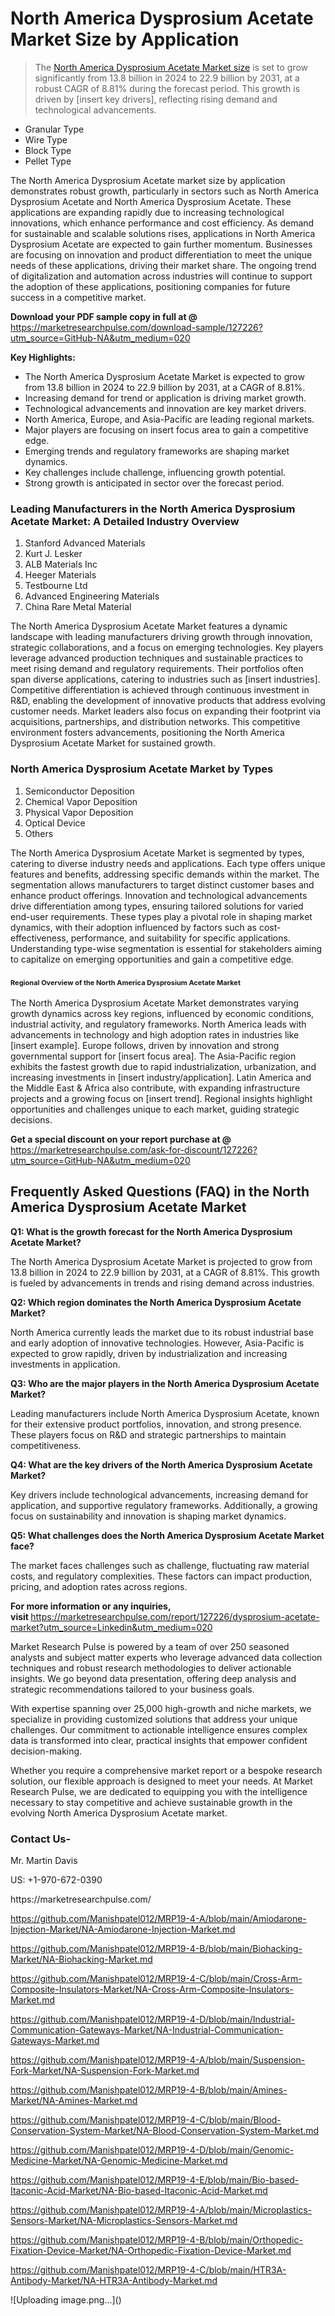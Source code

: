 <h1>North America Dysprosium Acetate Market&nbsp;Size by Application</h1><blockquote><p>The <a href="https://marketresearchpulse.com/download-sample/127226?utm_source=GitHub-NA&amp;utm_medium=020">North America Dysprosium Acetate Market size</a> is set to grow significantly from 13.8 billion in 2024 to 22.9 billion by 2031, at a robust CAGR of 8.81% during the forecast period. This growth is driven by [insert key drivers], reflecting rising demand and technological advancements.</p></blockquote><ul><li>Granular Type<li> Wire Type<li> Block Type<li> Pellet Type</li></ul><p>The North America Dysprosium Acetate market size by application demonstrates robust growth, particularly in sectors such as North America Dysprosium Acetate and North America Dysprosium Acetate. These applications are expanding rapidly due to increasing technological innovations, which enhance performance and cost efficiency. As demand for sustainable and scalable solutions rises, applications in North America Dysprosium Acetate are expected to gain further momentum. Businesses are focusing on innovation and product differentiation to meet the unique needs of these applications, driving their market share. The ongoing trend of digitalization and automation across industries will continue to support the adoption of these applications, positioning companies for future success in a competitive market.</p><p><strong>Download your PDF sample copy in full at @ </strong><a href="https://marketresearchpulse.com/download-sample/127226?utm_source=GitHub-NA&amp;utm_medium=020">https://marketresearchpulse.com/download-sample/127226?utm_source=GitHub-NA&amp;utm_medium=020</a></p><p><strong>Key Highlights: </strong></p><ul><li>The North America Dysprosium Acetate Market is expected to grow from 13.8 billion in 2024 to 22.9 billion by 2031, at a CAGR of 8.81%.</li><li>Increasing demand for trend or application is driving market growth.</li><li>Technological advancements and innovation are key market drivers.</li><li>North America, Europe, and Asia-Pacific are leading regional markets.</li><li>Major players are focusing on insert focus area to gain a competitive edge.</li><li>Emerging trends and regulatory frameworks are shaping market dynamics.</li><li>Key challenges include challenge, influencing growth potential.</li><li>Strong growth is anticipated in sector over the forecast period.</li></ul><h3>Leading Manufacturers in the North America Dysprosium Acetate Market: A Detailed Industry Overview</h3><ol><li>Stanford Advanced Materials</li><li>Kurt J. Lesker</li><li>ALB Materials Inc</li><li>Heeger Materials</li><li>Testbourne Ltd</li><li>Advanced Engineering Materials</li><li>China Rare Metal Material</li></ol><div class="flex max-w-full flex-col flex-grow"><div class="min-h-8 text-message flex w-full flex-col items-end gap-2 whitespace-normal break-words [.text-message+&amp;]:mt-5" dir="auto" data-message-author-role="assistant" data-message-id="fd8432e4-4910-450d-b182-61b7bfb0a01f" data-message-model-slug="gpt-4o"><div class="flex w-full flex-col gap-1 empty:hidden first:pt-[3px]"><div class="markdown prose w-full break-words dark:prose-invert light"><p>The North America Dysprosium Acetate Market features a dynamic landscape with leading manufacturers driving growth through innovation, strategic collaborations, and a focus on emerging technologies. Key players leverage advanced production techniques and sustainable practices to meet rising demand and regulatory requirements. Their portfolios often span diverse applications, catering to industries such as [insert industries]. Competitive differentiation is achieved through continuous investment in R&amp;D, enabling the development of innovative products that address evolving customer needs. Market leaders also focus on expanding their footprint via acquisitions, partnerships, and distribution networks. This competitive environment fosters advancements, positioning the North America Dysprosium Acetate Market for sustained growth.</p></div></div></div></div><h3>North America Dysprosium Acetate Market by Types</h3><ol><li>Semiconductor Deposition<li> Chemical Vapor Deposition<li> Physical Vapor Deposition<li> Optical Device<li> Others</li></ol><div class="flex max-w-full flex-col flex-grow"><div class="min-h-8 text-message flex w-full flex-col items-end gap-2 whitespace-normal break-words [.text-message+&amp;]:mt-5" dir="auto" data-message-author-role="assistant" data-message-id="084470be-0bb7-4664-bddf-5156b4f41249" data-message-model-slug="gpt-4o-mini"><div class="flex w-full flex-col gap-1 empty:hidden first:pt-[3px]"><div class="markdown prose w-full break-words dark:prose-invert light"><p>The North America Dysprosium Acetate Market is segmented by types, catering to diverse industry needs and applications. Each type offers unique features and benefits, addressing specific demands within the market. The segmentation allows manufacturers to target distinct customer bases and enhance product offerings. Innovation and technological advancements drive differentiation among types, ensuring tailored solutions for varied end-user requirements. These types play a pivotal role in shaping market dynamics, with their adoption influenced by factors such as cost-effectiveness, performance, and suitability for specific applications. Understanding type-wise segmentation is essential for stakeholders aiming to capitalize on emerging opportunities and gain a competitive edge.</p></div></div></div></div><h3><span style="font-size: 11px;">Regional Overview of the North America Dysprosium Acetate Market</span></h3><div class="flex max-w-full flex-col flex-grow"><div class="min-h-8 text-message flex w-full flex-col items-end gap-2 whitespace-normal break-words [.text-message+&amp;]:mt-5" dir="auto" data-message-author-role="assistant" data-message-id="e9038762-ce64-4e30-91c9-9bd413514231" data-message-model-slug="gpt-4o-mini"><div class="flex w-full flex-col gap-1 empty:hidden first:pt-[3px]"><div class="markdown prose w-full break-words dark:prose-invert light"><p>The North America Dysprosium Acetate Market demonstrates varying growth dynamics across key regions, influenced by economic conditions, industrial activity, and regulatory frameworks. North America leads with advancements in technology and high adoption rates in industries like [insert example]. Europe follows, driven by innovation and strong governmental support for [insert focus area]. The Asia-Pacific region exhibits the fastest growth due to rapid industrialization, urbanization, and increasing investments in [insert industry/application]. Latin America and the Middle East &amp; Africa also contribute, with expanding infrastructure projects and a growing focus on [insert trend]. Regional insights highlight opportunities and challenges unique to each market, guiding strategic decisions.</p></div></div></div></div><p><strong>Get a special discount on your report purchase at @ </strong><a href="https://marketresearchpulse.com/ask-for-discount/127226?utm_source=GitHub-NA&amp;utm_medium=020">https://marketresearchpulse.com/ask-for-discount/127226?utm_source=GitHub-NA&amp;utm_medium=020</a></p><h2>Frequently Asked Questions (FAQ) in the North America Dysprosium Acetate Market</h2><p><strong>Q1: What is the growth forecast for the North America Dysprosium Acetate Market?</strong></p><p>The North America Dysprosium Acetate Market is projected to grow from 13.8 billion in 2024 to 22.9 billion by 2031, at a CAGR of 8.81%. This growth is fueled by advancements in trends and rising demand across industries.</p><p><strong>Q2: Which region dominates the North America Dysprosium Acetate Market?</strong></p><p>North America currently leads the market due to its robust industrial base and early adoption of innovative technologies. However, Asia-Pacific is expected to grow rapidly, driven by industrialization and increasing investments in application.</p><p><strong>Q3: Who are the major players in the North America Dysprosium Acetate Market?</strong></p><p>Leading manufacturers include North America Dysprosium Acetate, known for their extensive product portfolios, innovation, and strong presence. These players focus on R&amp;D and strategic partnerships to maintain competitiveness.</p><p><strong>Q4: What are the key drivers of the North America Dysprosium Acetate Market?</strong></p><p>Key drivers include technological advancements, increasing demand for application, and supportive regulatory frameworks. Additionally, a growing focus on sustainability and innovation is shaping market dynamics.</p><p><strong>Q5: What challenges does the North America Dysprosium Acetate Market face?</strong></p><p>The market faces challenges such as challenge, fluctuating raw material costs, and regulatory complexities. These factors can impact production, pricing, and adoption rates across regions.</p><p><strong>For more information or any inquiries, visit&nbsp;</strong><a href="https://marketresearchpulse.com/report/127226/dysprosium-acetate-market?utm_source=Linkedin&utm_medium=020">https://marketresearchpulse.com/report/127226/dysprosium-acetate-market?utm_source=Linkedin&utm_medium=020</a></p><p>Market Research Pulse is powered by a team of over 250 seasoned analysts and subject matter experts who leverage advanced data collection techniques and robust research methodologies to deliver actionable insights. We go beyond data presentation, offering deep analysis and strategic recommendations tailored to your business goals.</p><p>With expertise spanning over 25,000 high-growth and niche markets, we specialize in providing customized solutions that address your unique challenges. Our commitment to actionable intelligence ensures complex data is transformed into clear, practical insights that empower confident decision-making.</p><p>Whether you require a comprehensive market report or a bespoke research solution, our flexible approach is designed to meet your needs. At Market Research Pulse, we are dedicated to equipping you with the intelligence necessary to stay competitive and achieve sustainable growth in the evolving North America Dysprosium Acetate market.</p><h3><strong>Contact Us-</strong></h3><p>Mr. Martin Davis</p><p>US: +1-970-672-0390</p><p>https://marketresearchpulse.com/</p><p><a href="https://github.com/Manishpatel012/MRP19-4-A/blob/main/Amiodarone-Injection-Market/NA-Amiodarone-Injection-Market.md">https://github.com/Manishpatel012/MRP19-4-A/blob/main/Amiodarone-Injection-Market/NA-Amiodarone-Injection-Market.md</a></p><p><a href="https://github.com/Manishpatel012/MRP19-4-B/blob/main/Biohacking-Market/NA-Biohacking-Market.md">https://github.com/Manishpatel012/MRP19-4-B/blob/main/Biohacking-Market/NA-Biohacking-Market.md</a></p><p><a href="https://github.com/Manishpatel012/MRP19-4-C/blob/main/Cross-Arm-Composite-Insulators-Market/NA-Cross-Arm-Composite-Insulators-Market.md">https://github.com/Manishpatel012/MRP19-4-C/blob/main/Cross-Arm-Composite-Insulators-Market/NA-Cross-Arm-Composite-Insulators-Market.md</a></p><p><a href="https://github.com/Manishpatel012/MRP19-4-D/blob/main/Industrial-Communication-Gateways-Market/NA-Industrial-Communication-Gateways-Market.md">https://github.com/Manishpatel012/MRP19-4-D/blob/main/Industrial-Communication-Gateways-Market/NA-Industrial-Communication-Gateways-Market.md</a></p><p><a href="https://github.com/Manishpatel012/MRP19-4-A/blob/main/Suspension-Fork-Market/NA-Suspension-Fork-Market.md">https://github.com/Manishpatel012/MRP19-4-A/blob/main/Suspension-Fork-Market/NA-Suspension-Fork-Market.md</a></p><p><a href="https://github.com/Manishpatel012/MRP19-4-B/blob/main/Amines-Market/NA-Amines-Market.md">https://github.com/Manishpatel012/MRP19-4-B/blob/main/Amines-Market/NA-Amines-Market.md</a></p><p><a href="https://github.com/Manishpatel012/MRP19-4-C/blob/main/Blood-Conservation-System-Market/NA-Blood-Conservation-System-Market.md">https://github.com/Manishpatel012/MRP19-4-C/blob/main/Blood-Conservation-System-Market/NA-Blood-Conservation-System-Market.md</a></p><p><a href="https://github.com/Manishpatel012/MRP19-4-D/blob/main/Genomic-Medicine-Market/NA-Genomic-Medicine-Market.md">https://github.com/Manishpatel012/MRP19-4-D/blob/main/Genomic-Medicine-Market/NA-Genomic-Medicine-Market.md</a></p><p><a href="https://github.com/Manishpatel012/MRP19-4-E/blob/main/Bio-based-Itaconic-Acid-Market/NA-Bio-based-Itaconic-Acid-Market.md">https://github.com/Manishpatel012/MRP19-4-E/blob/main/Bio-based-Itaconic-Acid-Market/NA-Bio-based-Itaconic-Acid-Market.md</a></p><p><a href="https://github.com/Manishpatel012/MRP19-4-A/blob/main/Microplastics-Sensors-Market/NA-Microplastics-Sensors-Market.md">https://github.com/Manishpatel012/MRP19-4-A/blob/main/Microplastics-Sensors-Market/NA-Microplastics-Sensors-Market.md</a></p><p><a href="https://github.com/Manishpatel012/MRP19-4-B/blob/main/Orthopedic-Fixation-Device-Market/NA-Orthopedic-Fixation-Device-Market.md">https://github.com/Manishpatel012/MRP19-4-B/blob/main/Orthopedic-Fixation-Device-Market/NA-Orthopedic-Fixation-Device-Market.md</a></p><p><a href="https://github.com/Manishpatel012/MRP19-4-C/blob/main/HTR3A-Antibody-Market/NA-HTR3A-Antibody-Market.md">https://github.com/Manishpatel012/MRP19-4-C/blob/main/HTR3A-Antibody-Market/NA-HTR3A-Antibody-Market.md</a></p>
![Uploading image.png…]()
